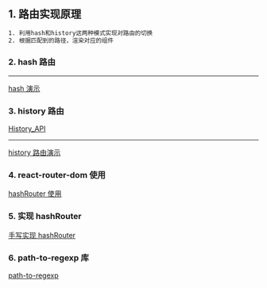 ## 1. 路由实现原理

```bash
1. 利用hash和history这两种模式实现对路由的切换
2. 根据匹配到的路径，渲染对应的组件
```

### 2. hash 路由

---

[hash 演示](https://codesandbox.io/s/happy-shamir-66snb?file=/index.html)

### 3. history 路由

[History_API](https://developer.mozilla.org/zh-CN/docs/Web/API/History_API)

---

[history 路由演示](https://codesandbox.io/s/zealous-wood-byciw?file=/index.html)

### 4. react-router-dom 使用

[hashRouter 使用](https://codesandbox.io/s/interesting-bassi-lmdfy?file=/src/index.js)

### 5. 实现 hashRouter

[手写实现 hashRouter](https://codesandbox.io/s/pensive-fast-d2uoo?file=/src/index.js)

### 6. path-to-regexp 库

[path-to-regexp](https://github.com/pillarjs/path-to-regexp#readme)
